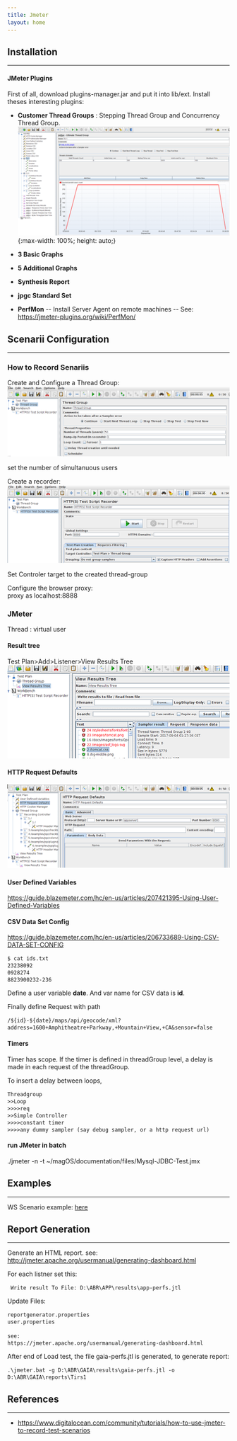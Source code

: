 ```yaml
---
title: Jmeter
layout: home
---
```


## Installation
------------------------------------------
#### JMeter Plugins
First of all, download plugins-manager.jar and put it into lib/ext.  Install theses interesting plugins:

- **Customer Thread Groups** : Stepping Thread Group and Concurrency Thread Group. 
![alt txt](images/jmeter-plugin-Customer-Thread-Groups.png){:max-width: 100%;  height: auto;}

- **3 Basic Graphs**
- **5 Additional Graphs**
- **Synthesis Report**
- **jpgc Standard Set** 
  
- **PerfMon** 
-- Install Server Agent on remote machines
-- See: https://jmeter-plugins.org/wiki/PerfMon/


## Scenarii Configuration
------------------------------------------
### How to Record Senariis 

Create and Configure a Thread Group:  
![alt txt](images/jmeter-thread-group.png)

set the number of simultanuous users

Create a recorder:  
![alt txt](images/jmeter-http-test-script-recorder.png)

Set Controler target to the created thread-group

Configure the browser proxy:  
proxy as localhost:8888


### JMeter

Thread : virtual user

#### Result tree 
Test Plan>Add>Listener>View Results Tree
![alt txt](images/jmeter-result-tree.png)

#### HTTP Request Defaults
![alt txt](images/jmeter-http-request-defaults.png)

#### User Defined Variables

  https://guide.blazemeter.com/hc/en-us/articles/207421395-Using-User-Defined-Variables
  
#### CSV Data Set Config

  https://guide.blazemeter.com/hc/en-us/articles/206733689-Using-CSV-DATA-SET-CONFIG

    $ cat ids.txt
    23238092
    0928274
    8823900232-236

Define a user variable **date**. And var name for CSV data is **id**.

Finally define Request with path

    /${id}-${date}/maps/api/geocode/xml?address=1600+Amphitheatre+Parkway,+Mountain+View,+CA&sensor=false
  
#### Timers
Timer has scope. If the timer is defined in threadGroup level, a delay is made in each request of 
the threadGroup.

To insert a delay between loops,

    Threadgroup
    >>Loop
    >>>>req 
    >>Simple Controller
    >>>>constant timer
    >>>>any dummy sampler (say debug sampler, or a http request url) 

  
#### run JMeter in batch

   ./jmeter -n -t ~/magOS/documentation/files/Mysql-JDBC-Test.jmx

## Examples
------------------------------------------
WS Scenario example: [here](files/JMeter-TestPlanWS.jmx)


## Report Generation
------------------------------------------
Generate an HTML report. see: http://jmeter.apache.org/usermanual/generating-dashboard.html


For each listner set this:

     Write result To File: D:\ABR\APP\results\app-perfs.jtl

Update Files: 

    reportgenerator.properties
	user.properties
    
	see: 
    https://jmeter.apache.org/usermanual/generating-dashboard.html

After end of Load test,  the file gaia-perfs.jtl is generated, to generate report:

    .\jmeter.bat -g D:\ABR\GAIA\results\gaia-perfs.jtl -o D:\ABR\GAIA\reports\Tirs1

## References
------------------------------------------
- https://www.digitalocean.com/community/tutorials/how-to-use-jmeter-to-record-test-scenarios

